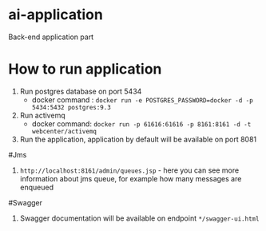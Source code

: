 # ai-application
Back-end application part

# How to run application
1. Run postgres database on port 5434
    - docker command : `docker run -e POSTGRES_PASSWORD=docker -d -p 5434:5432 postgres:9.3`
2. Run activemq
    - docker command: `docker run -p 61616:61616 -p 8161:8161 -d -t webcenter/activemq`
3. Run the application, application by default will be available on port 8081

#Jms
1. `http://localhost:8161/admin/queues.jsp` - here you can see more information about jms queue, for example how many messages are enqueued

#Swagger
1. Swagger documentation will be available on endpoint `*/swagger-ui.html`

